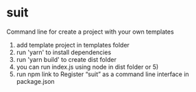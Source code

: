 # suit
Command line for create a project with your own templates


1) add template project in templates folder
2) run 'yarn' to install dependencies
3) run 'yarn build' to create dist folder
4) you can run index.js using node in dist folder or 5)
5) run npm link to Register “suit” as a command line interface in package.json